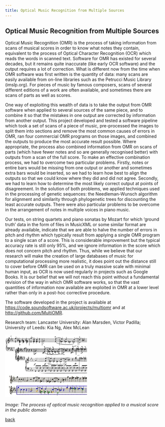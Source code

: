 ```yaml
---
title: Optical Music Recognition from Multiple Sources
---
```


## Optical Music Recognition from Multiple Sources

Optical Music Recognition (OMR) is the process of taking information from scans of musical scores in order to know what notes they contain, equivalent to the process of Optical Character Recognition (OCR) which reads the words in scanned text. Software for OMR has existed for several decades, but it remains quite inaccurate (like early OCR software) and the output requires a lot of correction. What is different now from the time when OMR software was first written is the quantity of data: many scans are easily available from on-line libraries such as the Petrucci Music Library (imslp.org). For pieces of music by famous composers, scans of several different editions of a work are often available, and sometimes there are scans of parts as well as scores. 

One way of exploiting this wealth of data is to take the output from OMR software when applied to several sources of the same piece, and to combine it so that the mistakes in one output are corrected by information from another output. This project developed and tested a software pipeline which took a set of scans of a piece of music, pre-processed the images to split them into sections and remove the most common causes of errors in OMR, ran four commercial OMR programs on those images, and combined the outputs to produce the most accurate result possible. Where appropriate, the process also combined information from OMR on scans of parts (which have fewer notes and so are generally recognised better) with outputs from a scan of the full score. To make an effective combination process, we had to overcome two particular problems. Firstly, notes or entire bars would be missing from one output or another and sometimes extra bars would be inserted, so we had to learn how best to align the outputs so that we could know where they did and did not agree. Secondly, we had to learn how to determine the most likely correct output at points of disagreement. In the solution of both problems, we applied techniques used in the processing of genetic sequences: the Needleman-Wunsch algorithm for alignment and similarity through phylogenetic trees for discounting the least accurate outputs. There were also particular problems to be overcome in the arrangement of notes in multiple voices in piano music.

Our tests, on string quartets and piano sonatas by Mozart for which ‘ground truth’ data in the form of files in MusicXML or some similar format are already available, indicate that we are able to halve the number of errors in pitch and rhythm which typically result from applying a single OMR program to a single scan of a score. This is considerable improvement but the typical accuracy rate is still only 95%, and we ignore information in the score which does not concern pitch and rhythm. Thus, while we believe that our research will make the creation of large databases of music for computational processing more realistic, it does point out the distance still to cover before OMR can be used on a truly massive scale with minimal human input, as OCR is now used regularly in projects such as Google Books. It is our belief that we will not reach this point without a fundamental revision of the way in which OMR software works, so that the vast quantities of information now available are exploited in OMR at a lower level rather than only in a post-hoc corrective procedure.

The software developed in the project is available at https://code.soundsoftware.ac.uk/projects/multiomr and at http://github.com/MultiOMR.

Research team: Lancaster University: Alan Marsden, Victor Padilla; University of Leeds: Kia Ng, Alex McLean

![Image: The process of optical music recognition applied to a musical score in the public domain](Images/23.jpg)

_Image: The process of optical music recognition applied to a musical score in the public domain_

[back](../)
